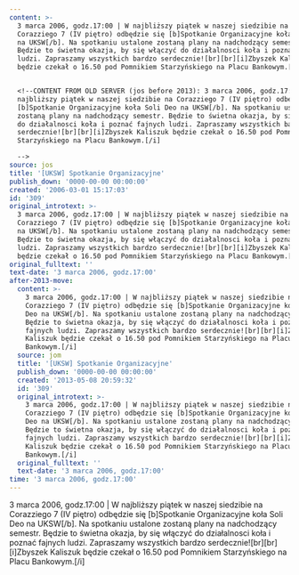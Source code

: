 ```yaml
---
content: >-
  3 marca 2006, godz.17:00 | W najbliższy piątek w naszej siedzibie na
  Corazziego 7 (IV piętro) odbędzie się [b]Spotkanie Organizacyjne koła Soli Deo
  na UKSW[/b]. Na spotkaniu ustalone zostaną plany na nadchodzący semestr.
  Będzie to świetna okazja, by się włączyć do działalnosci koła i poznać fajnych
  ludzi. Zapraszamy wszystkich bardzo serdecznie![br][br][i]Zbyszek Kaliszuk
  będzie czekał o 16.50 pod Pomnikiem Starzyńskiego na Placu Bankowym.[/i]


  <!--CONTENT FROM OLD SERVER (jos before 2013): 3 marca 2006, godz.17:00 | W
  najbliższy piątek w naszej siedzibie na Corazziego 7 (IV piętro) odbędzie się
  [b]Spotkanie Organizacyjne koła Soli Deo na UKSW[/b]. Na spotkaniu ustalone
  zostaną plany na nadchodzący semestr. Będzie to świetna okazja, by się włączyć
  do działalnosci koła i poznać fajnych ludzi. Zapraszamy wszystkich bardzo
  serdecznie![br][br][i]Zbyszek Kaliszuk będzie czekał o 16.50 pod Pomnikiem
  Starzyńskiego na Placu Bankowym.[/i]

  -->
source: jos
title: '[UKSW] Spotkanie Organizacyjne'
publish_down: '0000-00-00 00:00:00'
created: '2006-03-01 15:17:03'
id: '309'
original_introtext: >-
  3 marca 2006, godz.17:00 | W najbliższy piątek w naszej siedzibie na
  Corazziego 7 (IV piętro) odbędzie się [b]Spotkanie Organizacyjne koła Soli Deo
  na UKSW[/b]. Na spotkaniu ustalone zostaną plany na nadchodzący semestr.
  Będzie to świetna okazja, by się włączyć do działalnosci koła i poznać fajnych
  ludzi. Zapraszamy wszystkich bardzo serdecznie![br][br][i]Zbyszek Kaliszuk
  będzie czekał o 16.50 pod Pomnikiem Starzyńskiego na Placu Bankowym.[/i]
original_fulltext: ''
text-date: '3 marca 2006, godz.17:00'
after-2013-move:
  content: >-
    3 marca 2006, godz.17:00 | W najbliższy piątek w naszej siedzibie na
    Corazziego 7 (IV piętro) odbędzie się [b]Spotkanie Organizacyjne koła Soli
    Deo na UKSW[/b]. Na spotkaniu ustalone zostaną plany na nadchodzący semestr.
    Będzie to świetna okazja, by się włączyć do działalnosci koła i poznać
    fajnych ludzi. Zapraszamy wszystkich bardzo serdecznie![br][br][i]Zbyszek
    Kaliszuk będzie czekał o 16.50 pod Pomnikiem Starzyńskiego na Placu
    Bankowym.[/i]
  source: jom
  title: '[UKSW] Spotkanie Organizacyjne'
  publish_down: '0000-00-00 00:00:00'
  created: '2013-05-08 20:59:32'
  id: '309'
  original_introtext: >-
    3 marca 2006, godz.17:00 | W najbliższy piątek w naszej siedzibie na
    Corazziego 7 (IV piętro) odbędzie się [b]Spotkanie Organizacyjne koła Soli
    Deo na UKSW[/b]. Na spotkaniu ustalone zostaną plany na nadchodzący semestr.
    Będzie to świetna okazja, by się włączyć do działalnosci koła i poznać
    fajnych ludzi. Zapraszamy wszystkich bardzo serdecznie![br][br][i]Zbyszek
    Kaliszuk będzie czekał o 16.50 pod Pomnikiem Starzyńskiego na Placu
    Bankowym.[/i]
  original_fulltext: ''
  text-date: '3 marca 2006, godz.17:00'
time: '3 marca 2006, godz.17:00'
---
```

3 marca 2006, godz.17:00 | W najbliższy piątek w naszej siedzibie na Corazziego 7 (IV piętro) odbędzie się [b]Spotkanie Organizacyjne koła Soli Deo na UKSW[/b]. Na spotkaniu ustalone zostaną plany na nadchodzący semestr. Będzie to świetna okazja, by się włączyć do działalnosci koła i poznać fajnych ludzi. Zapraszamy wszystkich bardzo serdecznie![br][br][i]Zbyszek Kaliszuk będzie czekał o 16.50 pod Pomnikiem Starzyńskiego na Placu Bankowym.[/i]

<!--CONTENT FROM OLD SERVER (jos before 2013): 3 marca 2006, godz.17:00 | W najbliższy piątek w naszej siedzibie na Corazziego 7 (IV piętro) odbędzie się [b]Spotkanie Organizacyjne koła Soli Deo na UKSW[/b]. Na spotkaniu ustalone zostaną plany na nadchodzący semestr. Będzie to świetna okazja, by się włączyć do działalnosci koła i poznać fajnych ludzi. Zapraszamy wszystkich bardzo serdecznie![br][br][i]Zbyszek Kaliszuk będzie czekał o 16.50 pod Pomnikiem Starzyńskiego na Placu Bankowym.[/i]
-->

<!--{{json:{"created_date":"2006-03-01 15:17:03","publish_down":"0000-00-00 00:00:00","id":"309"}}}-->